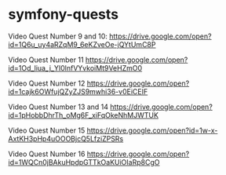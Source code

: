 # symfony-quests

Video Quest Number 9 and 10: 
https://drive.google.com/open?id=1Q6u_uy4aRZqM9_6eKZveOe-jQYtUmC8P

Video Quest Number 11
https://drive.google.com/open?id=1Od_liua_j_YI0lnfVYvkoiMt9VeHZmO0

Video Quest Number 12
https://drive.google.com/open?id=1cajk6OWfujQZyZJS9mwhi36-v0EiCEIF

Video Quest Number 13 and 14
https://drive.google.com/open?id=1pHobbDhrTh_oMg6F_xiFqOkeNhMJWTUK

Video Quest Number 15 
https://drive.google.com/open?id=1w-x-AxtKH3pHp4uOOOBjcQ5LfziZPSRs

Video Quest Number 16 
https://drive.google.com/open?id=1WQCn0jBAkuHpdpGTTkOaKUiOIaRp8CgO
